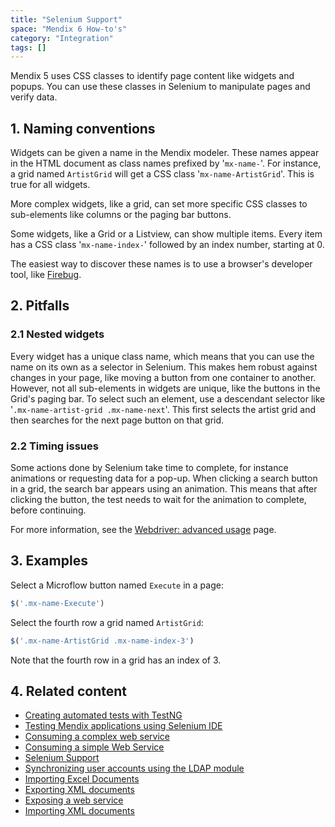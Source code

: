 ```yaml
---
title: "Selenium Support"
space: "Mendix 6 How-to's"
category: "Integration"
tags: []
---
```

Mendix 5 uses CSS classes to identify page content like widgets and popups. You can use these classes in Selenium to manipulate pages and verify data.

## 1. Naming conventions

Widgets can be given a name in the Mendix modeler. These names appear in the HTML document as class names prefixed by '`mx-name-`'. For instance, a grid named `ArtistGrid` will get a CSS class '`mx-name-ArtistGrid`'. This is true for all widgets.

More complex widgets, like a grid, can set more specific CSS classes to sub-elements like columns or the paging bar buttons.

Some widgets, like a Grid or a Listview, can show multiple items. Every item has a CSS class '`mx-name-index-`' followed by an index number, starting at 0.

The easiest way to discover these names is to use a browser's developer tool, like [Firebug](https://addons.mozilla.org/nl/firefox/addon/firebug/).

## 2\. Pitfalls

### 2.1 Nested widgets

Every widget has a unique class name, which means that you can use the name on its own as a selector in Selenium. This makes hem robust against changes in your page, like moving a button from one container to another. However, not all sub-elements in widgets are unique, like the buttons in the Grid's paging bar. To select such an element, use a descendant selector like '`.mx-name-artist-grid .mx-name-next`'. This first selects the artist grid and then searches for the next page button on that grid.

### 2.2 Timing issues

Some actions done by Selenium take time to complete, for instance animations or requesting data for a pop-up. When clicking a search button in a grid, the search bar appears using an animation. This means that after clicking the button, the test needs to wait for the animation to complete, before continuing.

For more information, see the [Webdriver: advanced usage](http://docs.seleniumhq.org/docs/04_webdriver_advanced.jsp) page.

## 3\. Examples

Select a Microflow button named `Execute` in a page:

```javascript
$('.mx-name-Execute')

```

Select the fourth row a grid named `ArtistGrid`:

```javascript
$('.mx-name-ArtistGrid .mx-name-index-3')

```

Note that the fourth row in a grid has an index of 3.

## 4\. Related content

*   [Creating automated tests with TestNG](Create+Automated+Tests+with+TestNG)
*   [Testing Mendix applications using Selenium IDE](Testing+Mendix+applications+using+Selenium+IDE)
*   [Consuming a complex web service](Consume+a+Complex+Web+Service)
*   [Consuming a simple Web Service](Consume+a+Simple+Web+Service)
*   [Selenium Support](Selenium+Support)
*   [Synchronizing user accounts using the LDAP module](Synchronizing+user+accounts+using+the+LDAP+module)
*   [Importing Excel Documents](Importing+Excel+Documents)
*   [Exporting XML documents](Export+XML+Documents)
*   [Exposing a web service](Expose+a+web+service)
*   [Importing XML documents](Importing+XML+documents)
